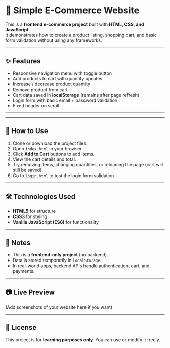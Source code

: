 # 🛒 Simple E-Commerce Website

This is a **frontend e-commerce project** built with **HTML, CSS, and JavaScript**.  
It demonstrates how to create a product listing, shopping cart, and basic form validation without using any frameworks.  

---

## ✨ Features
- Responsive navigation menu with toggle button  
- Add products to cart with quantity updates  
- Increase / decrease product quantity  
- Remove product from cart  
- Cart data saved in **localStorage** (remains after page refresh)  
- Login form with basic email + password validation  
- Fixed header on scroll  

---

---

## 🚀 How to Use
1. Clone or download the project files.  
2. Open `index.html` in your browser.  
3. Click **Add to Cart** buttons to add items.  
4. View the cart details and total.  
5. Try removing items, changing quantities, or reloading the page (cart will still be saved).  
6. Go to `login.html` to test the login form validation.  

---

## 🛠️ Technologies Used
- **HTML5** for structure  
- **CSS3** for styling  
- **Vanilla JavaScript (ES6)** for functionality  

---

## 📌 Notes
- This is a **frontend-only project** (no backend).  
- Data is stored temporarily in `localStorage`.  
- In real-world apps, backend APIs handle authentication, cart, and payments.  

---

## 📷 Live Preview
(Add screenshots of your website here if you want)

---

## 📄 License
This project is for **learning purposes only**. You can use or modify it freely.
